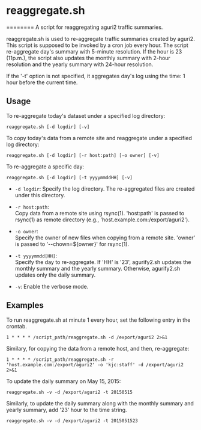# reaggregate.sh
========
A script for reaggregating aguri2 traffic summaries.

reaggregate.sh is used to re-aggregate traffic summaries created by
aguri2.
This script is supposed to be invoked by a cron job every hour.
The script re-aggregate day's summary with 5-minute resolution.
If the hour is 23 (11p.m.), the script also updates the monthly
summary with 2-hour resolution and the yearly summary with 24-hour
resolution.

If the '-t' option is not specified, it aggregates day's log using
the time: 1 hour before the current time.


## Usage

To re-aggregate today's dataset under a specified log directory:

	reaggregate.sh [-d logdir] [-v]

To copy today's data from a remote site and reaggregate under a
specified log directory:

	reaggregate.sh [-d logdir] [-r host:path] [-o owner] [-v]

To re-aggregate a specific day:

	reaggregate.sh [-d logdir] [-t yyyymmddHH] [-v]

  + `-d logdir`:
    Specify the log directory.  The re-aggregated files are created under
    this directory.
  
  + `-r host:path`:  
    Copy data from a remote site using rsync(1).  'host:path' is
    passed to rsync(1) as remote directory
    (e.g., 'host.example.com:/export/aguri2').

  + `-o owner`:  
    Specify the owner of new files when copying from a remote site.
    'owner' is passed to '--chown=${owner}' for rsync(1).

  + `-t yyyymmdd[HH]`:  
    Specify the day to re-aggregate.  If 'HH' is '23', agurify2.sh
    updates the monthly summary and the yearly summary.
    Otherwise, agurify2.sh updates only the daily summary.

  + `-v`: Enable the verbose mode.

## Examples

To run reaggregate.sh at minute 1 every hour,
set the following entry in the crontab.

	1 * * * * /script_path/reaggregate.sh -d /export/aguri2 2>&1

Similary, for copying the data from a remote host, and then, re-aggregate:

	1 * * * * /script_path/reaggregate.sh -r 'host.example.com:/export/aguri2' -o 'kjc:staff' -d /export/aguri2 2>&1

To update the daily summary on May 15, 2015:

	reaggregate.sh -v -d /export/aguri2 -t 20150515

Similarly, to update the daily summary along with the monthly summary
and yearly summary, add '23' hour to the time string.

	reaggregate.sh -v -d /export/aguri2 -t 2015051523



